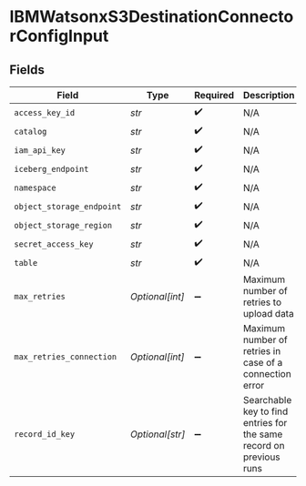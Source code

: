 # IBMWatsonxS3DestinationConnectorConfigInput


## Fields

| Field                                                               | Type                                                                | Required                                                            | Description                                                         |
| ------------------------------------------------------------------- | ------------------------------------------------------------------- | ------------------------------------------------------------------- | ------------------------------------------------------------------- |
| `access_key_id`                                                     | *str*                                                               | :heavy_check_mark:                                                  | N/A                                                                 |
| `catalog`                                                           | *str*                                                               | :heavy_check_mark:                                                  | N/A                                                                 |
| `iam_api_key`                                                       | *str*                                                               | :heavy_check_mark:                                                  | N/A                                                                 |
| `iceberg_endpoint`                                                  | *str*                                                               | :heavy_check_mark:                                                  | N/A                                                                 |
| `namespace`                                                         | *str*                                                               | :heavy_check_mark:                                                  | N/A                                                                 |
| `object_storage_endpoint`                                           | *str*                                                               | :heavy_check_mark:                                                  | N/A                                                                 |
| `object_storage_region`                                             | *str*                                                               | :heavy_check_mark:                                                  | N/A                                                                 |
| `secret_access_key`                                                 | *str*                                                               | :heavy_check_mark:                                                  | N/A                                                                 |
| `table`                                                             | *str*                                                               | :heavy_check_mark:                                                  | N/A                                                                 |
| `max_retries`                                                       | *Optional[int]*                                                     | :heavy_minus_sign:                                                  | Maximum number of retries to upload data                            |
| `max_retries_connection`                                            | *Optional[int]*                                                     | :heavy_minus_sign:                                                  | Maximum number of retries in case of a connection error             |
| `record_id_key`                                                     | *Optional[str]*                                                     | :heavy_minus_sign:                                                  | Searchable key to find entries for the same record on previous runs |